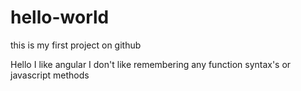 # hello-world
this is my first project on github

Hello
I like angular 
I don't like remembering any function syntax's or javascript methods
